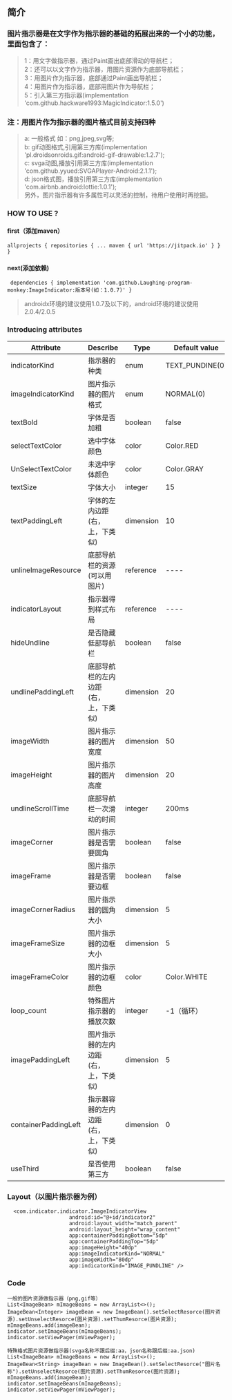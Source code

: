 ## 简介 
### 图片指示器是在文字作为指示器的基础的拓展出来的一个小的功能，里面包含了：
> 1：用文字做指示器，通过Paint画出底部滑动的导航栏；  
> 2：还可以以文字作为指示器，用图片资源作为底部导航栏；  
> 3：用图片作为指示器，底部通过Paint画出导航栏；  
> 4：用图片作为指示器，底部用图片作为导航栏；  
> 5：引入第三方指示器(implementation 'com.github.hackware1993:MagicIndicator:1.5.0')  
### 注：用图片作为指示器的图片格式目前支持四种
> a:  一般格式 如：png,jpeg,svg等;  
> b:  gif动图格式,引用第三方库(implementation 'pl.droidsonroids.gif:android-gif-drawable:1.2.7');  
> c:  svga动图,播放引用第三方库(implementation 'com.github.yyued:SVGAPlayer-Android:2.1.1');  
> d:  json格式图，播放引用第三方库(implementation 'com.airbnb.android:lottie:1.0.1');  
> 另外，图片指示器有许多属性可以灵活的控制，待用户使用时再挖掘。 
### HOW TO USE ?
#### first（添加maven）
` allprojects {
		repositories {
			...
			maven { url 'https://jitpack.io' }
		}
	}
  `  
#### next(添加依赖)
`  dependencies {
	        implementation 'com.github.Laughing-program-monkey:ImageIndicator:版本号(如：1.0.7)'
	}
  ` 
 > androidx环境的建议使用1.0.7及以下的，android环境的建议使用2.0.4/2.0.5 
  
### Introducing attributes
Attribute  | Describe  | Type | Default value | Must
---- | ----- |  --- | ---- | -----
indicatorKind  | 指示器的种类 |  enum  | TEXT_PUNDINE(0) | NO
imageIndicatorKind  | 图片指示器的图片格式 |  enum  | NORMAL(0) | NO
textBold  | 字体是否加粗 |  boolean  | false | NO
selectTextColor  | 选中字体颜色 |  color  | Color.RED | NO
UnSelectTextColor  | 未选中字体颜色 |  color  | Color.GRAY | NO
textSize  | 字体大小 |  integer  | 15 | NO
textPaddingLeft  | 字体的左内边距(右，上，下类似) |  dimension  | 10 | NO
unlineImageResource  | 底部导航栏的资源(可以用图片) |  reference  | ---- | NO
indicatorLayout  | 指示器得到样式布局 |  reference  | ---- | NO
hideUndline  | 是否隐藏低部导航栏 |  boolean  | false | NO
undlinePaddingLeft  | 底部导航栏的左内边距(右，上，下类似) |  dimension  | 20 | NO
imageWidth  | 图片指示器的图片宽度 |  dimension  | 50 | NO
imageHeight  | 图片指示器的图片高度 |  dimension  | 20 | NO
undlineScrollTime  | 底部导航栏一次滑动的时间 |  integer  | 200ms | NO
imageCorner  | 图片指示器是否需要圆角 |  boolean  | false | NO
imageFrame  | 图片指示器是否需要边框 |  boolean  | false | NO
imageCornerRadius  | 图片指示器的圆角大小 |  dimension  | 5 | NO
imageFrameSize  | 图片指示器的边框大小 |  dimension  | 5 | NO
imageFrameColor  | 图片指示器的边框颜色 |  color  | Color.WHITE | NO
loop_count  | 特殊图片指示器的播放次数 |  integer  | -1（循环） | NO
imagePaddingLeft  | 图片指示器的左内边距(右，上，下类似) |  dimension  | 5 | NO
containerPaddingLeft | 指示器容器的左内边距(右，上，下类似) | dimension | 0 | NO 
useThird  | 是否使用第三方 |  boolean  | false | NO

### Layout（以图片指示器为例）
```
  <com.indicator.indicator.ImageIndicatorView
                    android:id="@+id/indicator2"
                    android:layout_width="match_parent"
                    android:layout_height="wrap_content"
                    app:containerPaddingBottom="5dp"
                    app:containerPaddingTop="5dp"
                    app:imageHeight="40dp"
                    app:imageIndicatorKind="NORMAL"
                    app:imageWidth="80dp"
                    app:indicatorKind="IMAGE_PUNDLINE" />
```
### Code
``` 
一般的图片资源做指示器（png,gif等）
List<ImageBean> mImageBeans = new ArrayList<>();
ImageBean<Integer> imageBean = new ImageBean().setSelectResorce(图片资源).setUnselectResorce(图片资源).setThumResorce(图片资源);
mImageBeans.add(imageBean);
indicator.setImageBeans(mImageBeans);
indicator.setViewPager(mViewPager); 

特殊格式图片资源做指示器(svga名称不跟后缀:aa，json名称跟后缀:aa.json)
List<ImageBean> mImageBeans = new ArrayList<>();
ImageBean<String> imageBean = new ImageBean().setSelectResorce("图片名称").setUnselectResorce(图片资源).setThumResorce(图片资源);
mImageBeans.add(imageBean);
indicator.setImageBeans(mImageBeans);
indicator.setViewPager(mViewPager); 
```
